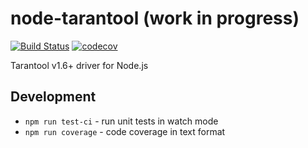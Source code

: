 node-tarantool (work in progress)
=================================
[![Build Status](https://travis-ci.org/arusakov/node-tarantool.svg?branch=master)](https://travis-ci.org/arusakov/node-tarantool)
[![codecov](https://codecov.io/gh/arusakov/node-tarantool/branch/master/graph/badge.svg)](https://codecov.io/gh/arusakov/node-tarantool)

Tarantool v1.6+ driver for Node.js

Development
-----------
* `npm run test-ci` - run unit tests in watch mode
* `npm run coverage` - code coverage in text format
